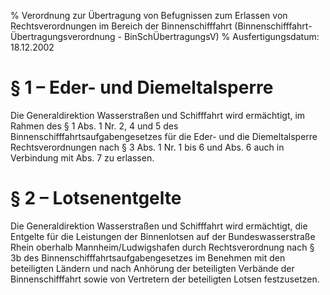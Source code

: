 % Verordnung zur Übertragung von Befugnissen zum Erlassen von Rechtsverordnungen im Bereich der Binnenschifffahrt  (Binnenschifffahrt-Übertragungsverordnung - BinSchÜbertragungsV)
% Ausfertigungsdatum: 18.12.2002
 
# § 1 – Eder- und Diemeltalsperre

Die Generaldirektion Wasserstraßen und Schifffahrt wird ermächtigt, im Rahmen des § 1 Abs. 1 Nr. 2, 4 und 5 des Binnenschifffahrtsaufgabengesetzes für die Eder- und die Diemeltalsperre Rechtsverordnungen nach § 3 Abs. 1 Nr. 1 bis 6 und Abs. 6 auch in Verbindung mit Abs. 7 zu erlassen.

# § 2 – Lotsenentgelte

Die Generaldirektion Wasserstraßen und Schifffahrt wird ermächtigt, die Entgelte für die Leistungen der Binnenlotsen auf der Bundeswasserstraße Rhein oberhalb Mannheim/Ludwigshafen durch Rechtsverordnung nach § 3b des Binnenschifffahrtsaufgabengesetzes im Benehmen mit den beteiligten Ländern und nach Anhörung der beteiligten Verbände der Binnenschifffahrt sowie von Vertretern der beteiligten Lotsen festzusetzen.
